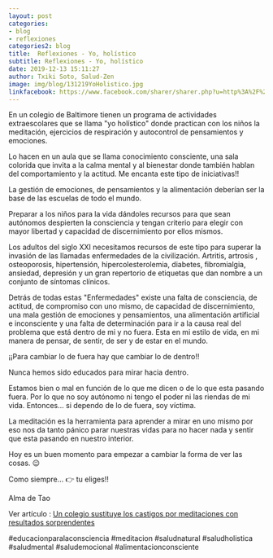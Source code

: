 ```yaml
---
layout: post
categories:
- blog
- reflexiones
categories2: blog
title:  Reflexiones - Yo, holístico
subtitle: Reflexiones - Yo, holístico
date: 2019-12-13 15:11:27
author: Txiki Soto, Salud-Zen
image: img/blog/131219YoHolistico.jpg
linkfacebook: https://www.facebook.com/sharer/sharer.php?u=http%3A%2F%2Fwww.salud-zen.com%2Fblog%2Freflexiones%2F2019%2F12%2F13%2Freflexiones-Yo-holistico.html&amp;src=sdkpreparse
---
```

En un colegio de Baltimore tienen un programa de actividades extraescolares que se llama "yo holístico" donde practican con los niños la meditación, ejercicios de respiración y autocontrol de pensamientos y emociones.  

Lo hacen en un aula que se llama conocimiento consciente, una sala colorida que invita a la calma mental y al bienestar donde también hablan del comportamiento y la actitud.
Me encanta este tipo de iniciativas!!  

La gestión de emociones, de pensamientos y la alimentación deberían ser la base de las escuelas de todo el mundo.  

Preparar a los niños para la vida dándoles recursos para que sean autónomos despierten la consciencia y tengan criterio para elegir con mayor libertad y capacidad de discernimiento por ellos mismos.  

Los adultos del siglo XXI necesitamos recursos de este tipo para superar la invasión de las llamadas enfermedades de la civilización. Artritis, artrosis , osteoporosis, hipertensión, hipercolesterolemia, diabetes, fibromialgia, ansiedad, depresión y un gran repertorio de etiquetas que dan nombre a un conjunto de síntomas clínicos.   

Detrás de todas estas "Enfermedades" existe una falta de consciencia, de actitud, de compromiso con uno mismo, de capacidad de discernimiento, una mala gestión de emociones y pensamientos, una alimentación artificial e inconsciente y una falta de determinación para ir a la causa real del problema que está dentro de mi y no fuera. Esta en mi estilo de vida, en mi manera de pensar, de sentir, de ser y de estar en el mundo.  

¡¡Para cambiar lo de fuera hay que cambiar lo de dentro!!  

Nunca hemos sido educados para mirar hacia dentro.  

Estamos bien o mal en función de lo que me dicen o de lo que esta pasando fuera. Por lo que no soy autónomo ni tengo el poder ni las riendas de mi vida. Entonces... si dependo de lo de fuera, soy víctima.  

La meditación es la herramienta para aprender a mirar en uno mismo por eso nos da tanto pánico parar nuestras vidas para no hacer nada y sentir que esta pasando en nuestro interior.  

Hoy es un buen momento para empezar a cambiar la forma de ver las cosas. 😉  

Como siempre... 👉 tu eliges!!  

Alma de Tao  

Ver artículo : [Un colegio sustituye los castigos por meditaciones con resultados sorprendentes][articulo]

#educacionparalaconsciencia
#meditacion
#saludnatural
#saludholistica
#saludmental
#saludemocional
#alimentacionconsciente

[articulo]:https://culturainquieta.com/es/inspiring/item/10713-un-colegio-sustituye-los-castigos-por-meditaciones-con-resultados-sorprendentes.html
